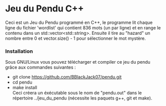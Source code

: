 # Jeu du Pendu C++
Ceci est un Jeu du Pendu programmé en C++, le programme lit chaque ligne du fichier 'wordlist' qui contient 836 mots (un par ligne) et en range le contenu dans un std::vector&lt;std::string&gt;. Ensuite il tire au "hazard" un nombre entre 0 et vector.size() - 1 pour sélectionner le mot mystère.

### Installation
Sous GNU/Linux vous pouvez télécharger et compiler ce jeu du pendu grâce aux commandes suivantes : 
*	git clone https://github.com/BBlackJack07/pendu.git  
*	cd pendu  
*	make install   
Ceci créera un éxécutable sous le nom de "pendu.out" dans le répertoire ../jeu_du_pendu (nécessite les paquets g++, git et make).
